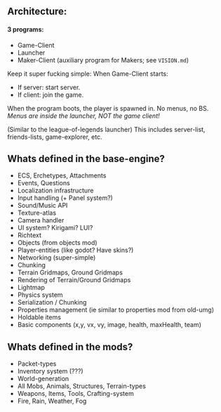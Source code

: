 

## Architecture:



#### 3 programs:
- Game-Client
- Launcher
- Maker-Client (auxiliary program for Makers; see `VISION.md`)



Keep it super fucking simple:
When Game-Client starts:

- If server: start server.
- If client: join the game.

When the program boots, the player is spawned in. No menus, no BS.
*Menus are inside the launcher, NOT the game client!*

(Similar to the league-of-legends launcher)
This includes server-list, friends-lists, game-explorer, etc.





## Whats defined in the base-engine?
- ECS, Erchetypes, Attachments
- Events, Questions
- Localization infrastructure
- Input handling (+ Panel system?)
- Sound/Music API
- Texture-atlas
- Camera handler
- UI system? Kirigami? LUI?
- Richtext
- Objects (from objects mod)
- Player-entities (like godot? Have skins?)
- Networking (super-simple)
- Chunking
- Terrain Gridmaps, Ground Gridmaps
- Rendering of Terrain/Ground Gridmaps
- Lightmap
- Physics system
- Serialization / Chunking
- Properties management (ie similar to properties mod from old-umg)
- Holdable items
- Basic components (x,y, vx, vy, image, health, maxHealth, team)


## Whats defined in the mods?
- Packet-types
- Inventory system (???)
- World-generation
- All Mobs, Animals, Structures, Terrain-types
- Weapons, Items, Tools, Crafting-system
- Fire, Rain, Weather, Fog



